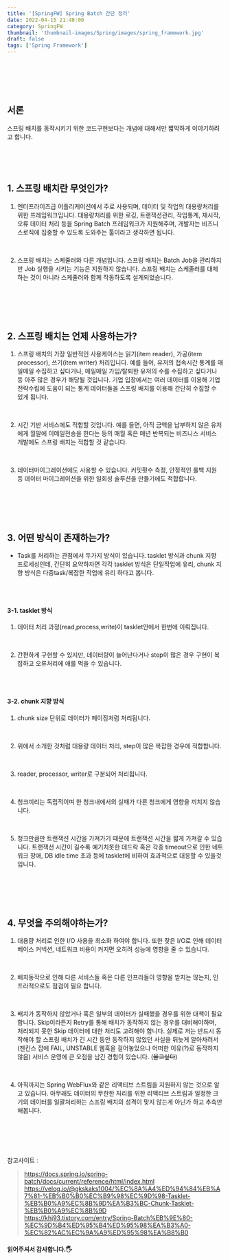 ```yaml
---
title: '[SpringFW] Spring Batch 간단 정리'
date: 2022-04-15 21:48:00
category: SpringFW
thumbnail: 'thumbnail-images/Spring/images/spring_framework.jpg'
draft: false
tags: ['Spring Framework']
---
```


<br>
<br>
<br>
<br>

## 서론

스프링 배치를 동작시키기 위한 코드구현보다는 개념에 대해서만 짧막하게 이야기하려고 합니다.

<br>
<br>
<br>

## 1. 스프링 배치란 무엇인가?

1. 엔터프라이즈급 어플리케이션에서 주로 사용되며, 데이터 및 작업의 대용량처리를 위한 프레임워크입니다. 대용량처리를 위한 로깅, 트랜잭션관리, 작업통계, 재시작, 오류 데이터 처리 등을 Spring Batch 프레임워크가 지원해주며, 개발자는 비즈니스로직에 집중할 수 있도록 도와주는 툴이라고 생각하면 됩니다.

<br>

2. 스프링 배치는 스케줄러와 다른 개념입니다. 스프링 배치는 Batch Job을 관리하지만 Job 실행을 시키는 기능은 지원하지 않습니다. 스프링 배치는 스케줄러를 대체하는 것이 아니라 스케줄러와 함께 작동하도록 설계되었습니다.

<br>
<br>
<br>
<br>

## 2. 스프링 배치는 언제 사용하는가?

1. 스프링 배치의 가장 일반적인 사용케이스는 읽기(item reader), 가공(item processor), 쓰기(item writer) 처리입니다. 예를 들어, 유저의 접속시간 통계를 매일매일 수집하고 싶다거나, 매일매일 가입/탈퇴한 유저의 수를 수집하고 싶다거나 등 아주 많은 경우가 해당될 것입니다. 기업 입장에서는 여러 데이터를 이용해 기업전략수립에 도움이 되는 통계 데이터들을 스프링 배치를 이용해 간단히 수집할 수 있게 됩니다.

<br>

2. 시간 기반 서비스에도 적합할 것입니다. 예를 들면, 아직 금액을 납부하지 않은 유저에게 월말에 이메일전송을 한다는 등의 매월 혹은 매년 반복되는 비즈니스 서비스 개발에도 스프링 배치는 적합할 것 같습니다.

<br>

3. 데이터마이그레이션에도 사용할 수 있습니다. 커밋횟수 측정, 안정적인 롤백 지원 등 데이터 마이그레이션을 위한 일회성 솔루션을 만들기에도 적합합니다.

<br>
<br>
<br>
<br>

## 3. 어떤 방식이 존재하는가?

- Task를 처리하는 관점에서 두가지 방식이 있습니다. tasklet 방식과 chunk 지향 프로세싱인데, 간단히 요약하자면 각각 tasklet 방식은 단일작업에 유리, chunk 지향 방식은 다중task/복잡한 작업에 유리 하다고 봅니다.

<br>
<br>

#### 3-1. tasklet 방식

1. 데이터 처리 과정(read,process,write)이 tasklet안에서 한번에 이뤄집니다.

<br>

2. 간편하게 구현할 수 있지만, 데이터량이 늘어난다거나 step이 많은 경우 구현이 복잡하고 오류처리에 애를 먹을 수 있습니다.

<br>
<br>

#### 3-2. chunk 지향 방식

1. chunk size 단위로 데이터가 페이징처럼 처리됩니다.

<br>

2. 위에서 소개한 것처럼 대용량 데이터 처리, step이 많은 복잡한 경우에 적합합니다.

<br>

3. reader, processor, writer로 구분되어 처리됩니다.

<br>

4. 청크끼리는 독립적이며 한 청크내에서의 실패가 다른 청크에게 영향을 끼치지 않습니다.

<br>

5. 청크만큼만 트랜잭션 시간을 가져가기 때문에 트랜잭션 시간을 짧게 가져갈 수 있습니다. 트랜잭션 시간이 길수록 예기치못한 데드락 혹은 각종 timeout으로 인한 네트워크 장애, DB idle time 초과 등에 tasklet에 비하여 효과적으로 대응할 수 있을것입니다.

<br>
<br>
<br>
<br>

## 4. 무엇을 주의해야하는가?

1. 대용량 처리로 인한 I/O 사용을 최소화 하여야 합니다. 또한 잦은 I/O로 인해 데이터베이스 커넥션, 네트워크 비용이 커지면 오히려 성능에 영향을 줄 수 있습니다.

<br>

2. 배치동작으로 인해 다른 서비스들 혹은 다른 인프라들이 영향을 받지는 않는지, 인프라적으로도 점검이 필요 합니다.

<br>

3. 배치가 동작하지 않았거나 혹은 일부의 데이터가 실패했을 경우를 위한 대책이 필요합니다. Skip이라든지 Retry를 통해 배치가 동작하지 않는 경우를 대비해야하며, 처리되지 못한 Skip 데이터에 대한 처리도 고려해야 합니다. 실제로 저는 반드시 동작해야 할 스프링 배치가 긴 시간 동안 동작하지 않았던 사실을 뒤늦게 알아차려서(젠킨스 잡에 FAIL, UNSTABLE 웹훅을 걸어놓았으나 어떠한 이유(?)로 동작하지 않음) 서비스 운영에 큰 오점을 남긴 경험이 있습니다. (~~울고싶다~~)

<br>

4. 아직까지는 Spring WebFlux와 같은 리액티브 스트림을 지원하지 않는 것으로 알고 있습니다. 아무래도 데이터의 무한한 처리를 위한 리액티브 스트림과 일정한 크기의 데이터를 일괄처리하는 스프링 배치의 성격이 맞지 않는게 아닌가 하고 추측만 해봅니다.

<br>
<br>
<br>
<br>

참고사이트 :

> https://docs.spring.io/spring-batch/docs/current/reference/html/index.html <br> https://velog.io/@gkskaks1004/%EC%8A%A4%ED%94%84%EB%A7%81-%EB%B0%B0%EC%B9%98%EC%9D%98-Tasklet-%EB%B0%A9%EC%8B%9D%EA%B3%BC-Chunk-Tasklet-%EB%B0%A9%EC%8B%9D <br> https://khj93.tistory.com/entry/Spring-Batch%EB%9E%80-%EC%9D%B4%ED%95%B4%ED%95%98%EA%B3%A0-%EC%82%AC%EC%9A%A9%ED%95%98%EA%B8%B0

#### 읽어주셔서 감사합니다.🖐
